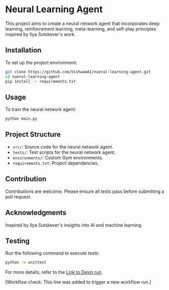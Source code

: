 # Neural Learning Agent

This project aims to create a neural network agent that incorporates deep learning, reinforcement learning, meta-learning, and self-play principles inspired by Ilya Sutskever's work.

## Installation

To set up the project environment:

```bash
git clone https://github.com/VishwamAI/nueral-learning-agent.git
cd nueral-learning-agent
pip install -r requirements.txt
```

## Usage

To train the neural network agent:

```bash
python main.py
```

## Project Structure

- `src/`: Source code for the neural network agent.
- `tests/`: Test scripts for the neural network agent.
- `environments/`: Custom Gym environments.
- `requirements.txt`: Project dependencies.

## Contribution

Contributions are welcome. Please ensure all tests pass before submitting a pull request.

## Acknowledgments

Inspired by Ilya Sutskever's insights into AI and machine learning.

## Testing

Run the following command to execute tests:

```bash
python -m unittest
```

For more details, refer to the [Link to Devin run](https://preview.devin.ai/devin/88e096bd2cfc4484aa4aa1014eb56004).

[Workflow check: This line was added to trigger a new workflow run.]